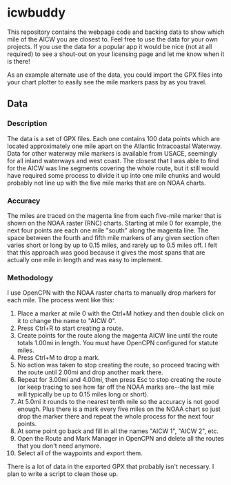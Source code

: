 # icwbuddy
This repository contains the webpage code and backing data to show which mile of the AICW you are closest to.  Feel free to use the data for your own projects.  If you use the data for a popular app it would be nice (not at all required) to see a shout-out on your licensing page and let me know when it is there!

As an example alternate use of the data, you could import the GPX files into your chart plotter to easily see the mile markers pass by as you travel.

## Data
### Description
The data is a set of GPX files.  Each one contains 100 data points which are located approximately one mile apart on the Atlantic Intracoastal Waterway.  Data for other waterway mile markers is available from USACE, seemingly for all inland waterways and west coast.  The closest that I was able to find for the AICW was line segments covering the whole route, but it still would have required some process to divide it up into one mile chunks and would probably not line up with the five mile marks that are on NOAA charts.

### Accuracy
The miles are traced on the magenta line from each five-mile marker that is shown on the NOAA raster (RNC) charts.  Starting at mile 0 for example, the next four points are each one mile "south" along the magenta line.  The space between the fourth and fifth mile markers of any given section often varies short or long by up to 0.15 miles, and rarely up to 0.5 miles off.  I felt that this approach was good because it gives the most spans that are actually one mile in length and was easy to implement.

### Methodology
I use OpenCPN with the NOAA raster charts to manually drop markers for each mile.  The process went like this:

1. Place a marker at mile 0 with the Ctrl+M hotkey and then double click on it to change the name to "AICW 0". 
1. Press Ctrl+R to start creating a route. 
1. Create points for the route along the magenta AICW line until the route totals 1.00mi in length.  You must have OpenCPN configured for statute miles.
1. Press Ctrl+M to drop a mark.
1. No action was taken to stop creating the route, so proceed tracing with the route until 2.00mi and drop another mark there.
1. Repeat for 3.00mi and 4.00mi, then press Esc to stop creating the route (or keep tracing to see how far off the NOAA marks are--the last mile will typically be up to 0.15 miles long or short).
1. At 5.0mi it rounds to the nearest tenth mile so the accuracy is not good enough.  Plus there is a mark every five miles on the NOAA chart so just drop the marker there and repeat the whole process for the next four points.
1. At some point go back and fill in all the names "AICW 1", "AICW 2", etc.
1. Open the Route and Mark Manager in OpenCPN and delete all the routes that you don't need anymore.
1. Select all of the waypoints and export them.

There is a lot of data in the exported GPX that probably isn't necessary.  I plan to write a script to clean those up.
